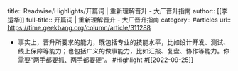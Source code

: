 title:: Readwise/Highlights/开篇词 | 重新理解晋升 - 大厂晋升指南
author:: [[李运华]]
full-title:: 开篇词 | 重新理解晋升 - 大厂晋升指南
category:: #articles
url:: https://time.geekbang.org/column/article/311288
- 事实上，晋升所要求的能力，既包括专业的技能水平，比如设计开发、测试、线上保障等能力；也包括广义的做事能力，比如汇报、复盘、协作等能力。你需要“两手都要抓、两手都要硬”。 #Highlight #[[2022-09-25]]